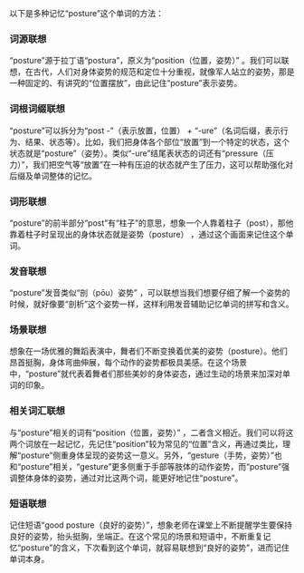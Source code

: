 以下是多种记忆“posture”这个单词的方法：

### 词源联想
“posture”源于拉丁语“postura”，原义为“position（位置，姿势）” 。我们可以联想，在古代，人们对身体姿势的规范和定位十分重视，就像军人站立的姿势，那是一种固定的、有讲究的“位置摆放”，由此记住“posture”表示姿势。

### 词根词缀联想
“posture”可以拆分为“post -”（表示放置，位置） + “-ure”（名词后缀，表示行为、结果、状态等）。比如，我们把身体各个部位“放置”到一个特定的状态，这个状态就是“posture”（姿势）。类似“-ure”结尾表状态的词还有“pressure（压力）”，我们把空气等“放置”在一种有压迫的状态就产生了压力，这可以帮助强化对后缀及单词整体的记忆。

### 词形联想
“posture”的前半部分“post”有“柱子”的意思，想象一个人靠着柱子（post），那他靠着柱子时呈现出的身体状态就是姿势（posture） ，通过这个画面来记住这个单词。

### 发音联想
“posture”发音类似“剖（pōu）姿势” ，可以联想当我们想要仔细了解一个姿势的时候，就好像要“剖析”这个姿势一样，这样利用发音辅助记忆单词的拼写和含义。

### 场景联想
想象在一场优雅的舞蹈表演中，舞者们不断变换着优美的姿势（posture）。他们昂首挺胸，身体弯曲伸展，每个动作的姿势都极具美感。在这个场景中，“posture”就代表着舞者们那些美妙的身体姿态，通过生动的场景来加深对单词的印象。

### 相关词汇联想
与“posture”相关的词有“position（位置，姿势）” ，二者含义相近。我们可以将这两个词放在一起记忆，先记住“position”较为常见的“位置”含义，再通过类比，理解“posture”侧重身体呈现的姿势这一意义。另外，“gesture（手势，姿势）”也和“posture”相关，“gesture”更多侧重于手部等肢体的动作姿势，而“posture”强调整体身体的姿势，通过对比这两个词，能更好地记住“posture”。

### 短语联想
记住短语“good posture（良好的姿势）”，想象老师在课堂上不断提醒学生要保持良好的姿势，抬头挺胸，坐端正。在这个常见的场景和短语中，不断重复记忆“posture”的含义，下次看到这个单词，就容易联想到“良好的姿势”，进而记住单词本身。 